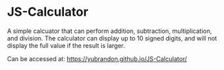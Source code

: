 # JS-Calculator 

A simple calcuator that can perform addition, subtraction, multiplication, and division. The calculator can display up to 10 signed digits, and will not display the full value if the result is larger.


Can be accessed at: https://yubrandon.github.io/JS-Calculator/
